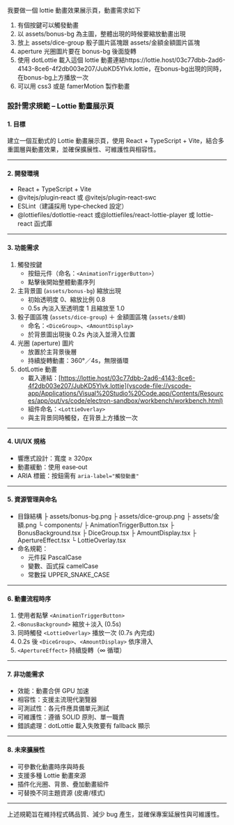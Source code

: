 我要做一個 lottie 動畫效果展示頁，動畫需求如下

1. 有個按鍵可以觸發動畫
2. 以 assets/bonus-bg 為主圖，整體出現的時候要縮放動畫出現
3. 放上 assets/dice-group 骰子圖片區塊跟 assets/金額金額圖片區塊
4. aperture 光圈圖片要在 bonus-bg 後面旋轉
5. 使用 dotLottie 載入這個 lottie 動畫連結https://lottie.host/03c77dbb-2ad6-4143-8ce6-4f2db003e207/JubKD5Ylvk.lottie，在bonus-bg出現的同時，在bonus-bg上方播放一次
6. 可以用 css3 或是 famerMotion 製作動畫

### 設計需求規範 – Lottie 動畫展示頁

#### 1. 目標

建立一個互動式的 Lottie 動畫展示頁，使用 React + TypeScript + Vite，結合多重圖層與動畫效果，並確保擴展性、可維護性與相容性。

---

#### 2. 開發環境

- React + TypeScript + Vite
- @vitejs/plugin‑react 或 @vitejs/plugin‑react‑swc
- ESLint（建議採用 type‑checked 設定）
- @lottiefiles/dotlottie-react 或@lottiefiles/react-lottie-player 或 lottie-react 函式庫

---

#### 3. 功能需求

1. 觸發按鍵
   - 按鈕元件（命名：`<AnimationTriggerButton>`）
   - 點擊後開始整體動畫序列
2. 主背景圖 (`assets/bonus-bg`) 縮放出現
   - 初始透明度 0、縮放比例 0.8
   - 0.5s 內淡入至透明度 1 且縮放至 1.0
3. 骰子圖區塊 (`assets/dice-group`) ＋ 金額圖區塊 (`assets/金額`)
   - 命名：`<DiceGroup>`、`<AmountDisplay>`
   - 於背景圖出現後 0.2s 內淡入並滑入位置
4. 光圈 (aperture) 圖片
   - 放置於主背景後層
   - 持續旋轉動畫：360°／4s，無限循環
5. dotLottie 動畫
   - 載入連結：[https://lottie.host/03c77dbb-2ad6-4143-8ce6-4f2db003e207/JubKD5Ylvk.lottie](vscode-file://vscode-app/Applications/Visual%20Studio%20Code.app/Contents/Resources/app/out/vs/code/electron-sandbox/workbench/workbench.html)
   - 組件命名：`<LottieOverlay>`
   - 與主背景同時觸發，在背景上方播放一次

---

#### 4. UI/UX 規格

- 響應式設計：寬度 ≥ 320px
- 動畫緩動：使用 ease‑out
- ARIA 標籤：按鈕需有 `aria-label="觸發動畫"`

---

#### 5. 資源管理與命名

- 目錄結構
  ├ assets/bonus-bg.png
  ├ assets/dice-group.png
  ├ assets/金額.png
  └ components/
  ├ AnimationTriggerButton.tsx
  ├ BonusBackground.tsx
  ├ DiceGroup.tsx
  ├ AmountDisplay.tsx
  ├ ApertureEffect.tsx
  └ LottieOverlay.tsx
- 命名規範：
  - 元件採 PascalCase
  - 變數、函式採 camelCase
  - 常數採 UPPER_SNAKE_CASE

---

#### 6. 動畫流程時序

1. 使用者點擊 `<AnimationTriggerButton>`
2. `<BonusBackground>` 縮放＋淡入 (0.5s)
3. 同時觸發 `<LottieOverlay>` 播放一次 (0.7s 內完成)
4. 0.2s 後 `<DiceGroup>`、`<AmountDisplay>` 依序滑入
5. `<ApertureEffect>` 持續旋轉（∞ 循環）

---

#### 7. 非功能需求

- 效能：動畫合併 GPU 加速
- 相容性：支援主流現代瀏覽器
- 可測試性：各元件應具備單元測試
- 可維護性：遵循 SOLID 原則、單一職責
- 錯誤處理：dotLottie 載入失敗要有 fallback 顯示

---

#### 8. 未來擴展性

- 可參數化動畫時序與時長
- 支援多種 Lottie 動畫來源
- 插件化光圈、背景、疊加動畫組件
- 可替換不同主題資源 (皮膚/樣式)

---

上述規範旨在維持程式碼品質、減少 bug 產生，並確保專案延展性與可維護性。
